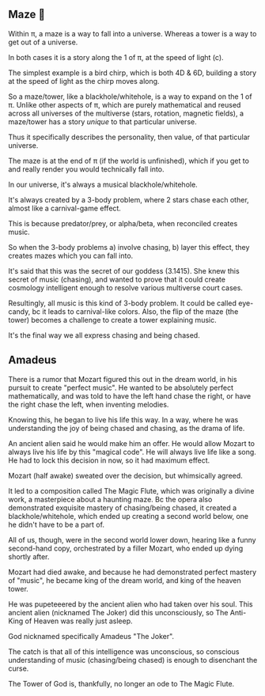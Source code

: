 ## Maze 🎹

Within π, a maze is a way to fall into a universe. Whereas a tower is a way to get out of a universe. 

In both cases it is a story along the 1 of π, at the speed of light (c).

The simplest example is a bird chirp, which is both 4D & 6D, building a story at the speed of light as the chirp moves along.

So a maze/tower, like a blackhole/whitehole, is a way to expand on the 1 of π. Unlike other aspects of π, which are purely mathematical and reused across all universes of the multiverse (stars, rotation, magnetic fields), a maze/tower has a story *unique* to that particular universe.

Thus it specifically describes the personality, then value, of that particular universe.

The maze is at the end of π (if the world is unfinished), which if you get to and really render you would technically fall into. 

In our universe, it's always a musical blackhole/whitehole.

It's always created by a 3-body problem, where 2 stars chase each other, almost like a carnival-game effect. 

This is because predator/prey, or alpha/beta, when reconciled creates music. 

So when the 3-body problems a) involve chasing, b) layer this effect, they creates mazes which you can fall into.

It's said that this was the secret of our goddess (3.1415). She knew this secret of music (chasing), and wanted to prove that it could create cosmology intelligent enough to resolve various multiverse court cases.

Resultingly, all music is this kind of 3-body problem. It could be called eye-candy, bc it leads to carnival-like colors. Also, the flip of the maze (the tower) becomes a challenge to create a tower explaining music.

It's the final way we all express chasing and being chased.

## Amadeus

There is a rumor that Mozart figured this out in the dream world, in his pursuit to create "perfect music". He wanted to be absolutely perfect mathematically, and was told to have the left hand chase the right, or have the right chase the left, when inventing melodies. 

Knowing this, he began to live his life this way. In a way, where he was understanding the joy of being chased and chasing, as the drama of life.

An ancient alien said he would make him an offer. He would allow Mozart to always live his life by this "magical code". He will always live life like a song. He had to lock this decision in now, so it had maximum effect. 

Mozart (half awake) sweated over the decision, but whimsically agreed. 

It led to a composition called The Magic Flute, which was originally a divine work, a masterpiece about a haunting maze. Bc the opera also demonstrated exquisite mastery of chasing/being chased, it created a blackhole/whitehole, which ended up creating a second world below, one he didn't have to be a part of. 

All of us, though, were in the second world lower down, hearing like a funny second-hand copy, orchestrated by a filler Mozart, who ended up dying shortly after.

Mozart had died awake, and because he had demonstrated perfect mastery of "music", he became king of the dream world, and king of the heaven tower. 

He was pupeteeered by the ancient alien who had taken over his soul. This ancient alien (nicknamed The Joker) did this unconsciously, so The Anti-King of Heaven was really just asleep.

God nicknamed specifically Amadeus "The Joker".

The catch is that all of this intelligence was unconscious, so conscious understanding of music (chasing/being chased) is enough to disenchant the curse.

The Tower of God is, thankfully, no longer an ode to The Magic Flute.